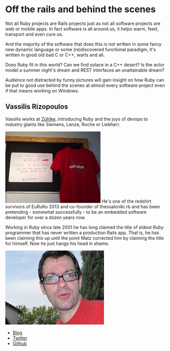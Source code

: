 # Off the rails and behind the scenes

Not all Ruby projects are Rails projects just as not all software projects are web or mobile apps.
In fact software is all around us, it helps warm, feed, transport and even cure us. 

And the majority of the software that does this is not written in some fancy new dynamic language or some (re)discovered functional paradigm, it's written in good old bad C or C++, warts and all. 

Does Ruby fit in this world? Can we find solace in a C++ desert? Is the actor model a summer night's dream and REST interfaces an unattainable dream?

Audience not distracted by funny pictures will gain insight on how Ruby can be put to good use behind the scenes at almost every software project even if that means working on Windows.

## Vassilis Rizopoulos

Vassilis works at [Zühlke](http://www.zuehlke.com), introducing Ruby and the joys of devops to industry giants like Siemens, Lenze, Roche or Liebherr. 

![redshirt](redshirt.jpg)
He's one of the redshirt survivors of EuRuKo 2013 and co-founder of thessaloniki.rb and has been pretending - somewhat successfully - to be an embedded software developer for over a dozen years now.

Working in Ruby since late 2001 he has long claimed the title of eldest Ruby programmer that has never written a production Rails app. That is, he has been claiming this up until the point Matz corrected him by claiming the title for himself. Now he just hangs his head in shame.

![Profile picture](profile_picture.jpg)

- [Blog](http://www.ampelofilosofies.gr)
- [Twitter](https://twitter.com/#!/arcandros)
- [Github](https://github.com/damphyr)